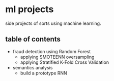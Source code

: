 # ml projects
side projects of sorts using machine learning.

## table of contents
- fraud detection using Random Forest
    - applying SMOTEENN oversampling
    - applying Stratified K-Fold Cross Validation
- semantics analysis
    - build a prototype RNN


